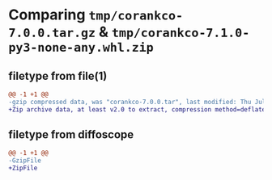# Comparing `tmp/corankco-7.0.0.tar.gz` & `tmp/corankco-7.1.0-py3-none-any.whl.zip`

## filetype from file(1)

```diff
@@ -1 +1 @@
-gzip compressed data, was "corankco-7.0.0.tar", last modified: Thu Jul 20 07:46:42 2023, max compression
+Zip archive data, at least v2.0 to extract, compression method=deflate
```

## filetype from diffoscope

```diff
@@ -1 +1 @@
-GzipFile
+ZipFile
```

